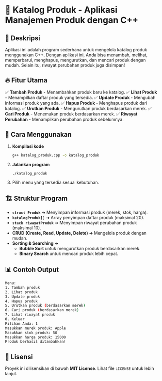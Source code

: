# 📌 Katalog Produk - Aplikasi Manajemen Produk dengan C++

## 📝 Deskripsi
Aplikasi ini adalah program sederhana untuk mengelola katalog produk menggunakan C++. Dengan aplikasi ini, Anda bisa menambah, melihat, memperbarui, menghapus, mengurutkan, dan mencari produk dengan mudah. Selain itu, riwayat perubahan produk juga disimpan!

## 🔥 Fitur Utama
✅ **Tambah Produk** - Menambahkan produk baru ke katalog.
✅ **Lihat Produk** - Menampilkan daftar produk yang tersedia.
✅ **Update Produk** - Mengubah informasi produk yang ada.
✅ **Hapus Produk** - Menghapus produk dari katalog.
✅ **Urutkan Produk** - Mengurutkan produk berdasarkan merek.
✅ **Cari Produk** - Menemukan produk berdasarkan merek.
✅ **Riwayat Perubahan** - Menampilkan perubahan produk sebelumnya.

## 🚀 Cara Menggunakan
1. **Kompilasi kode**
   ```sh
   g++ katalog_produk.cpp -o katalog_produk
   ```
2. **Jalankan program**
   ```sh
   ./katalog_produk
   ```
3. Pilih menu yang tersedia sesuai kebutuhan.

## 🏗️ Struktur Program
- **`struct Produk`** ➜ Menyimpan informasi produk (merek, stok, harga).
- **`katalogProduk[]`** ➜ Array penyimpan daftar produk (maksimal 20).
- **`stack riwayatProduk`** ➜ Menyimpan riwayat perubahan produk (maksimal 10).
- **CRUD (Create, Read, Update, Delete)** ➜ Mengelola produk dengan mudah.
- **Sorting & Searching** ➜ 
  - **Bubble Sort** untuk mengurutkan produk berdasarkan merek.
  - **Binary Search** untuk mencari produk lebih cepat.

## 📊 Contoh Output
```sh
Menu:
1. Tambah produk
2. Lihat produk
3. Update produk
4. Hapus produk
5. Urutkan produk (berdasarkan merek)
6. Cari produk (berdasarkan merek)
7. Lihat riwayat produk
0. Keluar
Pilihan Anda: 1
Masukkan merek produk: Apple
Masukkan stok produk: 50
Masukkan harga produk: 15000
Produk berhasil ditambahkan!
```

## 📜 Lisensi
Proyek ini dilisensikan di bawah **MIT License**. Lihat file `LICENSE` untuk lebih lanjut.

